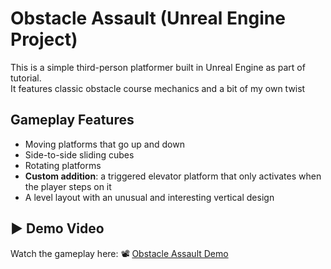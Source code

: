 # Obstacle Assault (Unreal Engine Project)

This is a simple third-person platformer built in Unreal Engine as part of tutorial.  
It features classic obstacle course mechanics and a bit of my own twist

## Gameplay Features

- Moving platforms that go up and down  
- Side-to-side sliding cubes  
- Rotating platforms
- **Custom addition**: a triggered elevator platform that only activates when the player steps on it
- A level layout with an unusual and interesting vertical design
## ▶️ Demo Video

Watch the gameplay here:
📽️ [Obstacle Assault Demo](https://www.youtube.com/watch?v=PpJRnKNikE8)

